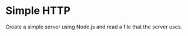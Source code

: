 Simple HTTP
==============
Create a simple server using Node.js and read a file that the server uses.